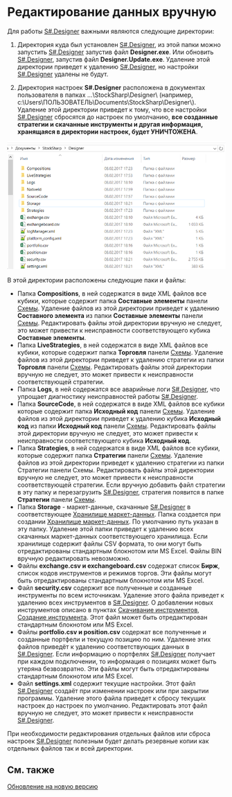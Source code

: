 # Редактирование данных вручную

Для работы [S\#.Designer](Designer.md) важными являются следующие директории:

1. Директория куда был установлен [S\#.Designer](Designer.md), из этой папки можно запустить [S\#.Designer](Designer.md) запустив файл **Designer.exe**. Или обновить [S\#.Designer](Designer.md), запустив файл **Designer.Update.exe**. Удаление этой директории приведет к удалению [S\#.Designer](Designer.md), но настройки [S\#.Designer](Designer.md) удалены не будут.

2. Директория настроек **S\#.Designer** расположена в документах пользователя в папках …\\StockSharp\\Designer\\ (например, c:\\Users\\ПОЛЬЗОВАТЕЛЬ\\Documents\\StockSharp\\Designer\\). Удаление этой директории приведет к тому, что все настройки [S\#.Designer](Designer.md) сбросятся до настроек по умолчанию, **все созданные стратегии и скачанные инструменты и другая информация, хранящаяся в директории настроек, будет УНИЧТОЖЕНА**.

![Designer Directory and edit the data manually 00](../images/Designer_Directory_and_edit_data_manually_00.png)

В этой директории расположены следующие паки и файлы:

- Папка **Compositions**, в ней содержатся в виде XML файлов все кубики, которые содержит папка **Составные элементы** панели [Схемы](Designer_Panel_Schemas.md). Удаление файлов из этой директории приведет к удалению **Составного элемента** из папки **Составные элементы** панели [Схемы](Designer_Panel_Schemas.md). Редактировать файлы этой директории вручную не следует, это может привести к неисправности соответствующего кубика **Составные элементы**.
- Папка **LiveStrategies**, в ней содержатся в виде XML файлов все кубики, которые содержит папка **Торговля** панели [Схемы](Designer_Panel_Schemas.md). Удаление файлов из этой директории приведет к удалению стратегии из папки **Торговля** панели [Схемы](Designer_Panel_Schemas.md). Редактировать файлы этой директории вручную не следует, это может привести к неисправности соответствующей стратегии.
- Папка **Logs**, в ней содержатся все аварийные логи [S\#.Designer](Designer.md), что упрощает диагностику неисправностей работы [S\#.Designer](Designer.md).
- Папка **SourceCode**, в ней содержатся в виде XML файлов все кубики которые содержит папка **Исходный код** панели [Схемы](Designer_Panel_Schemas.md). Удаление файлов из этой директории приведет к удалению кубика **Исходный код** из папки **Исходный код** панели [Схемы](Designer_Panel_Schemas.md). Редактировать файлы этой директории вручную не следует, это может привести к неисправности соответствующего кубика **Исходный код**.
- Папка **Strategies**, в ней содержатся в виде XML файлов все кубики, которые содержит папка **Стратегии** панели [Схемы](Designer_Panel_Schemas.md). Удаление файлов из этой директории приведет к удалению стратегии из папки Стратегии панели Схемы. Редактировать файлы этой директории вручную не следует, это может привести к неисправности соответствующей стратегии. Если вручную добавить файл стратегии в эту папку и перезагрузить [S\#.Designer](Designer.md), стратегия появится в папке **Стратегии** панели [Схемы](Designer_Panel_Schemas.md).
- Папка **Storage** \- маркет\-данные, скачанные [S\#.Designer](Designer.md) в соответствующее [Хранилище маркет\-данных](Designer_Repository_of_historical_data.md). Папка создается при создании [Хранилище маркет\-данных](Designer_Repository_of_historical_data.md). По умолчанию путь указан в эту папку. Удаление этой папки приведет к удалению всех скачанных маркет\-данных соответствующего хранилища. Если хранилище содержит файлы CSV формата, то они могут быть отредактированы стандартным блокнотом или MS Excel. Файлы BIN вручную редактировать невозможно.
- Файлы **exchange.csv и exchangeboard.csv** содержат список **Бирж**, список кодов инструментов и режимов торгов. Эти файлы могут быть отредактированы стандартным блокнотом или MS Excel.
- Файл **security.csv** содержит все полученные и созданные инструменты по всем источникам. Удаление этого файла приведет к удалению всех инструментов в [S\#.Designer](Designer.md). О добавлении новых инструментов описано в пунктах [Скачивание инструментов](Designer_Download_instruments.md), [Создание инструмента](Designer_Creation_tool.md). Этот файл может быть отредактирован стандартным блокнотом или MS Excel.
- Файлы **portfolio.csv и position.csv** содержат все полученные и созданные портфели и текущую позицию по ним. Удаление этих файлов приведёт к удалению соответствующих данных в [S\#.Designer](Designer.md). Если информацию о портфелях [S\#.Designer](Designer.md) получает при каждом подключении, то информация о позициях может быть утеряна безвозвратно. Эти файлы могут быть отредактированы стандартным блокнотом или MS Excel.
- Файл **settings.xml** содержит текущие настройки. Этот файл [S\#.Designer](Designer.md) создаёт при изменении настроек или при закрытии программы. Удаление этого файла приведет к сбросу текущих настроек до настроек по умолчанию. Редактировать этот файл вручную не следует, это может привести к неисправности [S\#.Designer](Designer.md).

При необходимости редактирования отдельных файлов или сброса настроек [S\#.Designer](Designer.md) полезным будет делать резервные копии как отдельных файлов так и всей директории.

## См. также

[Обновление на новую версию](Designer_Update_to_new_version.md)
